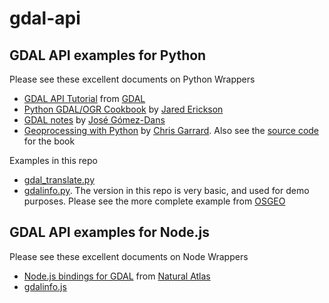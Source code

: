 # gdal-api

## GDAL API examples for Python

Please see these excellent documents on Python Wrappers
* [GDAL API Tutorial](http://www.gdal.org/gdal_tutorial.html) from [GDAL](http://gdal.org)
* [Python GDAL/OGR Cookbook](https://pcjericks.github.io/py-gdalogr-cookbook/index.html) by [Jared Erickson](https://github.com/pcjericks)
* [GDAL notes](https://jgomezdans.github.io/gdal_notes/index.html) by [José Gómez-Dans](https://github.com/jgomezdans)
* [Geoprocessing with Python](https://www.manning.com/books/geoprocessing-with-python) by [Chris Garrard](https://github.com/cgarrard).  Also see the [source code](https://github.com/cgarrard/osgeopy-code) for the book

Examples in this repo
* [gdal_translate.py](./python/gdal_translate.py)
* [gdalinfo.py](./python/gdalinfo.py).  The version in this repo is very basic, and used for demo purposes.  Please see the more complete example from [OSGEO](http://svn.osgeo.org/gdal/trunk/gdal/swig/python/samples/gdalinfo.py)


## GDAL API examples for Node.js

Please see these excellent documents on Node Wrappers
* [Node.js bindings for GDAL](https://github.com/naturalatlas/node-gdal) from [Natural Atlas](https://naturalatlas.com)
* [gdalinfo.js](https://github.com/naturalatlas/node-gdal/blob/master/examples/gdalinfo.js)
